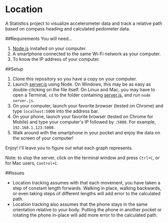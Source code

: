 Location
======
A Statistics project to visualize accelerometer data and track a relative path based on compass heading and calculated pedometer data.

##Requirements
You will need...

1. [Node.js](http://nodejs.org/) installed on your computer.
2. A smartphone connected to the same Wi-Fi network as your computer.
3. To know the IP address of your computer.

##Setup

1. Clone this repository so you have a copy on your computer.
2. Launch [server.js](server.js) using Node. On Windows, this may be as easy as double-clicking on the file itself. On Linux and Mac, you may have to open a Terminal, `cd` to the folder containing [server.js](server.js), and run `node server.js`.
3. On your computer, launch your favorite browser (tested on Chrome) and type `localhost:5000` into the address bar.
4. On your phone, launch your favorite browser (tested on Chrome for Mobile) and type your computer's IP followed by `:5000`. For example, `192.168.1.123:5000`.
5. Walk around with the smartphone in your pocket and enjoy the data on the screen of your computer!

Enjoy! I'll leave you to figure out what each graph represents.

Note: to stop the server, click on the terminal window and press `Ctrl+C`, or for Mac users, `Control+C`.

##Issues

- Location tracking assumes with that each movement, you have taken a step of constant length forwards. Walking in place, walking backwards, or even taking steps of different lengths will add error to the calculated path.
- Location tracking also assumes that the phone stays in the same orientation relative to your body. Putting the phone in another pocket or rotating the phone in-place will add more error to the calculated path.
